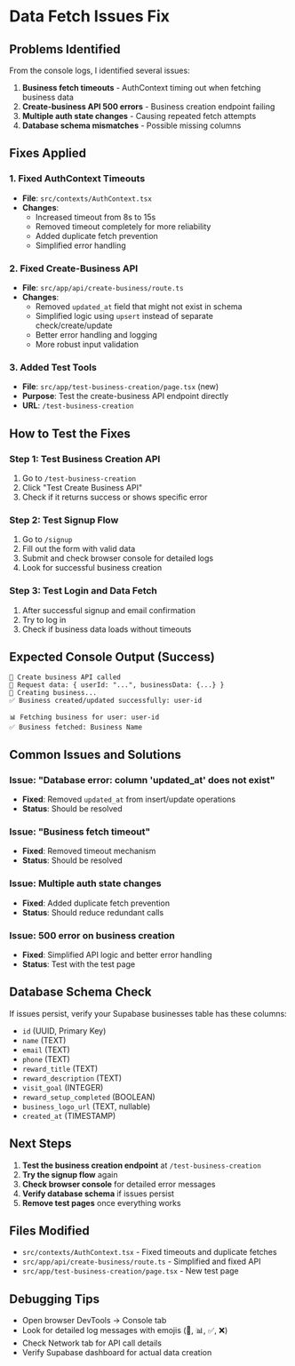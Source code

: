 # Data Fetch Issues Fix

## Problems Identified

From the console logs, I identified several issues:

1. **Business fetch timeouts** - AuthContext timing out when fetching business data
2. **Create-business API 500 errors** - Business creation endpoint failing
3. **Multiple auth state changes** - Causing repeated fetch attempts
4. **Database schema mismatches** - Possible missing columns

## Fixes Applied

### 1. Fixed AuthContext Timeouts
- **File**: `src/contexts/AuthContext.tsx`
- **Changes**:
  - Increased timeout from 8s to 15s
  - Removed timeout completely for more reliability
  - Added duplicate fetch prevention
  - Simplified error handling

### 2. Fixed Create-Business API
- **File**: `src/app/api/create-business/route.ts`
- **Changes**:
  - Removed `updated_at` field that might not exist in schema
  - Simplified logic using `upsert` instead of separate check/create/update
  - Better error handling and logging
  - More robust input validation

### 3. Added Test Tools
- **File**: `src/app/test-business-creation/page.tsx` (new)
- **Purpose**: Test the create-business API endpoint directly
- **URL**: `/test-business-creation`

## How to Test the Fixes

### Step 1: Test Business Creation API
1. Go to `/test-business-creation`
2. Click "Test Create Business API"
3. Check if it returns success or shows specific error

### Step 2: Test Signup Flow
1. Go to `/signup`
2. Fill out the form with valid data
3. Submit and check browser console for detailed logs
4. Look for successful business creation

### Step 3: Test Login and Data Fetch
1. After successful signup and email confirmation
2. Try to log in
3. Check if business data loads without timeouts

## Expected Console Output (Success)

```
🏢 Create business API called
📝 Request data: { userId: "...", businessData: {...} }
🏢 Creating business...
✅ Business created/updated successfully: user-id
```

```
📊 Fetching business for user: user-id
✅ Business fetched: Business Name
```

## Common Issues and Solutions

### Issue: "Database error: column 'updated_at' does not exist"
- **Fixed**: Removed `updated_at` from insert/update operations
- **Status**: Should be resolved

### Issue: "Business fetch timeout"
- **Fixed**: Removed timeout mechanism
- **Status**: Should be resolved

### Issue: Multiple auth state changes
- **Fixed**: Added duplicate fetch prevention
- **Status**: Should reduce redundant calls

### Issue: 500 error on business creation
- **Fixed**: Simplified API logic and better error handling
- **Status**: Test with the test page

## Database Schema Check

If issues persist, verify your Supabase businesses table has these columns:
- `id` (UUID, Primary Key)
- `name` (TEXT)
- `email` (TEXT)
- `phone` (TEXT)
- `reward_title` (TEXT)
- `reward_description` (TEXT)
- `visit_goal` (INTEGER)
- `reward_setup_completed` (BOOLEAN)
- `business_logo_url` (TEXT, nullable)
- `created_at` (TIMESTAMP)

## Next Steps

1. **Test the business creation endpoint** at `/test-business-creation`
2. **Try the signup flow** again
3. **Check browser console** for detailed error messages
4. **Verify database schema** if issues persist
5. **Remove test pages** once everything works

## Files Modified

- `src/contexts/AuthContext.tsx` - Fixed timeouts and duplicate fetches
- `src/app/api/create-business/route.ts` - Simplified and fixed API
- `src/app/test-business-creation/page.tsx` - New test page

## Debugging Tips

- Open browser DevTools → Console tab
- Look for detailed log messages with emojis (🏢, 📊, ✅, ❌)
- Check Network tab for API call details
- Verify Supabase dashboard for actual data creation